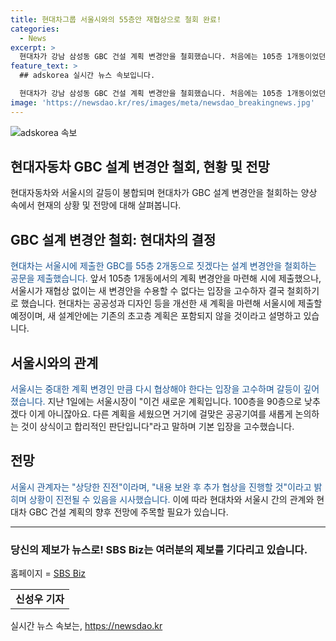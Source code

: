 ```yaml
---
title: 현대차그룹 서울시와의 55층안 재협상으로 철회 완료!
categories:
  - News
excerpt: >
  현대차가 강남 삼성동 GBC 건설 계획 변경안을 철회했습니다. 처음에는 105층 1개동이었던 계획이 55층 2개동으로 변경되었는데, 이에 서울시가 재협상을 요구하여 갈등이 있었습니다. 하지만 현대차가 변경안을 철회하고, 새로운 공공성과 디자인을 개선한 새 계획을 마련해 서울시에 제출할 예정입니다. 이에 대해 서울시는 상당한 진전이라며 추가 협상을 진행할 것이라고 밝혔습니다. SBS Biz 신성우입니다.
feature_text: >
  ## adskorea 실시간 뉴스 속보입니다.

  현대차가 강남 삼성동 GBC 건설 계획 변경안을 철회했습니다. 처음에는 105층 1개동이었던 계획이 55층 2개동으로 변경되었는데, 이에 서울시가 재협상을 요구하여 갈등이 있었습니다. 하지만 현대차가 변경안을 철회하고, 새로운 공공성과 디자인을 개선한 새 계획을 마련해 서울시에 제출할 예정입니다. 이에 대해 서울시는 상당한 진전이라며 추가 협상을 진행할 것이라고 밝혔습니다. SBS Biz 신성우입니다.
image: 'https://newsdao.kr/res/images/meta/newsdao_breakingnews.jpg'
---
```


<p><img src="https://newsdao.kr/res/images/meta/newsdao_breakingnews.jpg" alt="adskorea 속보" /></p>

<h2>현대자동차 GBC 설계 변경안 철회, 현황 및 전망</h2>

<p data-ke-size="size16">현대자동차와 서울시의 갈등이 봉합되며 현대차가 GBC 설계 변경안을 철회하는 양상 속에서 현재의 상황 및 전망에 대해 살펴봅니다.</p>

<h2 data-ke-size="size26">GBC 설계 변경안 철회: 현대차의 결정</h2>

<p><span style="color: #1a5490;">현대차는 서울시에 제출한 GBC를 55층 2개동으로 짓겠다는 설계 변경안을 철회하는 공문을 제출했습니다.</span> 앞서 105층 1개동에서의 계획 변경안을 마련해 시에 제출했으나, 서울시가 재협상 없이는 새 변경안을 수용할 수 없다는 입장을 고수하자 결국 철회하기로 했습니다. 현대차는 공공성과 디자인 등을 개선한 새 계획을 마련해 서울시에 제출할 예정이며, 새 설계안에는 기존의 초고층 계획은 포함되지 않을 것이라고 설명하고 있습니다.</p>

<h2 data-ke-size="size26">서울시와의 관계</h2>

<p><span style="color: #1a5490;">서울시는 중대한 계획 변경인 만큼 다시 협상해야 한다는 입장을 고수하며 갈등이 깊어졌습니다.</span> 지난 1일에는 서울시장이 "이건 새로운 계획입니다. 100층을 90층으로 낮추겠다 이게 아니잖아요. 다른 계획을 세웠으면 거기에 걸맞은 공공기여를 새롭게 논의하는 것이 상식이고 합리적인 판단입니다"라고 말하며 기본 입장을 고수했습니다.</p>

<h2 data-ke-size="size26">전망</h2>

<p><span style="color: #1a5490;">서울시 관계자는 "상당한 진전"이라며, "내용 보완 후 추가 협상을 진행할 것"이라고 밝히며 상황이 진전될 수 있음을 시사했습니다.</span> 이에 따라 현대차와 서울시 간의 관계와 현대차 GBC 건설 계획의 향후 전망에 주목할 필요가 있습니다.</p>

<hr>

<h3>당신의 제보가 뉴스로! SBS Biz는 여러분의 제보를 기다리고 있습니다.</h3>

<p>홈페이지 = <a href="https://url.kr/9pghjn">SBS Biz</a></p>

<table>
  <tr>
    <td style="text-align: center; height: 17px;"><b>신성우 기자</b></td>
  </tr>
</table>

<p data-ke-size="size16"></p>
실시간 뉴스 속보는, <a href="https://newsdao.kr" rel="dofollow">https://newsdao.kr</a>


